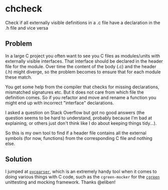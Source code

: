 # chcheck
Check if all externally visible definitions in a .c file have a
declaration in the .h file and vice versa

## Problem

In a large C project you often want to see you C files as
modules/units with externally visible interfaces.  That interface
should be declared in the header file for the module. Over time the
content of the body (.c) and the header (.h) might diverge, so the
problem becomes to ensure that for each module these match.

You get some help from the compiler that checks for missing
declarations, mismatched signatures etc. But it does not care from
which file the definition comes. So if you refactor and move and
rename a function you might end up with incorrect "interface"
declarations.

I asked a question on Stack Overflow but got no good answers (the
question seems to be hard to understand, probably because I'm bad at
explaining, or others just don't think like I do about keeping things
tidy...).

So this is my own tool to find if a header file contains all the
external symbols (for now, functions) from the corresponding C file
and nothing else.

## Solution

I jumped at [`pycparser`](https://github.com/eliben/pycparser), which
is an extremely handy tool when it comes to doing various things with
C code, such as the `cgreen-mocker` for the
[`cgreen`](https://github.com/cgreen-devs/cgreen) unittesting and
mocking framework. Thanks @eliben!
